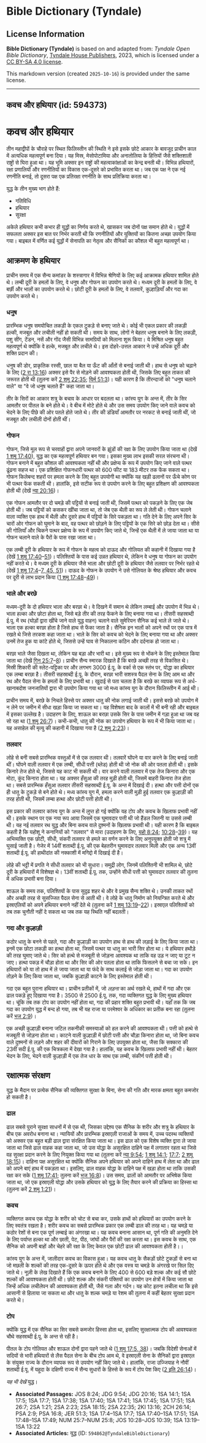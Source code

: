 # Bible Dictionary (Tyndale)

## License Information

**Bible Dictionary (Tyndale)** is based on and adapted from: _Tyndale Open Bible Dictionary_, [Tyndale House Publishers](https://tyndaleopenresources.com/), 2023, which is licensed under a [CC BY-SA 4.0 license](https://creativecommons.org/licenses/by-sa/4.0/legalcode.en).

This markdown version (created `2025-10-16`) is provided under the same license.



--------------------------------

## कवच और हथियार (id: 594373)

कवच और हथियार
=============

तीन महाद्वीपों के चौराहे पर स्थित फिलिस्तीन की स्थिति ने इसे इसके छोटे आकार के बावजूद प्राचीन काल में अत्यधिक महत्वपूर्ण बना दिया। यह मिस्र, मेसोपोटामिया और अनातोलिया के हित्तियों जैसे शक्तिशाली राष्ट्रों से घिरा हुआ था। यह भूमि अक्सर इन राष्ट्रों की महत्वाकांक्षाओं का केन्द्र बनती थी। विभिन्न हथियारों, रक्षा प्रणालियों और रणनीतियों का विकास एक\-दूसरे को प्रभावित करता था। जब एक पक्ष ने एक नई रणनीति बनाई, तो दूसरा पक्ष एक प्रतिरक्षा रणनीति के साथ प्रतिक्रिया करता था।

युद्ध के तीन मुख्य भाग होते हैं:

* गतिविधि
* हथियार
* सुरक्षा

अकेले हथियार कभी कभार ही युद्धों का निर्णय करते थे, खासकर जब दोनों पक्ष समान होते थे। युद्धों में सफलता अक्सर इस बात पर निर्भर करती थी कि रणनीतियों और युक्तियों का कितना अच्छा उपयोग किया गया। बाइबल में वर्णित कई युद्धों में सेनापति का नेतृत्व और सैनिकों का कौशल भी बहुत महत्वपूर्ण था।

आक्रमण के हथियार
----------------

प्राचीन समय में एक सैन्य कमांडर के शस्त्रागार में विभिन्न श्रेणियों के लिए कई आक्रामक हथियार शामिल होते थे। लम्बी दूरी के हमलों के लिए, वे धनुष और गोफन का उपयोग करते थे। मध्यम दूरी के हमलों के लिए, वे बर्छी और भालों का उपयोग करते थे। छोटी दूरी के हमलों के लिए, वे तलवारें, कुल्हाड़ियाँ और गदा का उपयोग करते थे।

### धनुष

प्रारम्भिक धनुष समयोचित लकड़ी के एकल टुकड़े से बनाए जाते थे। कोई भी एकल प्रकार की लकड़ी हल्की, मजबूत और लचीली नहीं हो सकती थी। समय के साथ, लोगों ने बेहतर धनुष बनाने के लिए लकड़ी, पशु सींग, टेंडन, नसें और गोंद जैसी विभिन्न सामग्रियों को मिलाना शुरू किया। ये मिश्रित धनुष बहुत महत्वपूर्ण थे क्योंकि वे हल्के, मजबूत और लचीले थे। इस दोहरे\-उत्तल आकार ने उन्हें अधिक दूरी और शक्ति प्रदान की।

धनुष की डोर, प्राकृतिक रस्सी, छाल या बैल या ऊँट की आँतों से बनाई जाती थी। हाथ से धनुष को चढ़ाने के लिए ([2 रा 13:16](https://ref.ly/2Kgs13:16)) अक्सर इसे पैर से मोड़ने की आवश्यकता होती थी, जिसके लिए बहुत ताकत की जरूरत होती थी (तुलना करें [2 शमू 22:35](https://ref.ly/2Sam22:35); [यिर्म 51:3](https://ref.ly/Jer51:3))। यही कारण है कि तीरन्दाजों को "धनुष चलाने वाले" या "वे जो धनुष चलाते हैं" कहा जाता था।

तीर के सिरों का आकार शत्रु के बचाव के आधार पर बदलता था। कांस्य युग के अन्त में, तीर के सिर आमतौर पर पीतल के बने होते थे। वे बीच में मोटे होते थे और उस समय उपयोग किए जाने वाले कवच को भेदने के लिए पीछे की ओर पतले होते जाते थे। तीर की डंडियाँ आमतौर पर नरकट से बनाई जाती थीं, जो मजबूत और लचीली दोनों होती थीं।

### गोफन

गोफन, जिसे मूल रूप से चरवाहों द्वारा अपने जानवरों के झुंडों की रक्षा के लिए उपयोग किया जाता था (देखें [1 शमू 17:40](https://ref.ly/1Sam17:40)), युद्ध का एक महत्वपूर्ण हथियार बन गया। इसका मुख्य लाभ इसकी सरल संरचना थी। गोफन बनाने में बहुत कौशल की आवश्यकता नहीं थी और प्रक्षेप्य के रूप में उपयोग किए जाने वाले पत्थर ढूंढना सहज था। एक प्रशिक्षित गोफनधारी पत्थर को 600 फीट या 183 मीटर तक फेंक सकता था। गोफन किलेबन्द शहरों पर हमला करने के लिए बहुत उपयोगी था क्योंकि यह खड़ी ढलानों पर ऊँचे कोण पर भी पत्थर फेंक सकती थी। हालांकि, इसे सटीक रूप से उपयोग करने के लिए बहुत प्रशिक्षण की आवश्यकता होती थी (देखें [न्या 20:16](https://ref.ly/Judg20:16))।

एक गोफन आमतौर पर दो चमड़े की पट्टियों से बनाई जाती थी, जिसमें पत्थर को पकड़ने के लिए एक जेब होती थी। जब पट्टियों को कसकर खींचा जाता था, तो जेब एक थैली का रूप ले लेती थी। गोफन चलाने वाला व्यक्ति एक हाथ में थैली और दूसरे हाथ में पट्टियों के सिरे पकड़ता था। गति देने के लिए अपने सिर के चारों ओर गोफन को घुमाने के बाद, वह पत्थर को छोड़ने के लिए पट्टियों के एक सिरे को छोड़ देता था। सीसे की गोलियाँ और चिकने पत्थर प्रक्षेप्य के रूप में उपयोग किए जाते थे, जिन्हें एक थैली में ले जाया जाता था या गोफन चलाने वाले के पैरों के पास रखा जाता था।

एक लम्बी दूरी के हथियार के रूप में गोफन के महत्व को दाऊद और गोलियत की कहानी में दिखाया गया है (देखें [1 शमू 17:40](https://ref.ly/1Sam17:40-1Sam17:51)–[51](https://ref.ly/1Sam17:40-1Sam17:51))। पलिश्तियों के पास कई उन्नत हथियार थे, लेकिन वे धनुष या गोफन का उपयोग नहीं करते थे। वे मध्यम दूरी के हथियार जैसे भाला और छोटी दूरी के हथियार जैसे तलवार पर निर्भर रहते थे (देखें [1 शमू 17:4](https://ref.ly/1Sam17:4-1Sam17:7)–[7, 45, 51](https://ref.ly/1Sam17:4-1Sam17:7))। दाऊद के गोफन के उपयोग ने उसे गोलियत के श्रेष्ठ हथियार और कवच पर दूरी से लाभ प्रदान किया ([1 शमू 17:48](https://ref.ly/1Sam17:48-1Sam17:49)–[49](https://ref.ly/1Sam17:48-1Sam17:49))।

### भाले और बरछे

मध्यम\-दूरी के दो हथियार भाला और बरछा थे। वे दिखने में समान थे लेकिन लम्बाई और उपयोग में भिन्न थे। भाला हल्का और छोटा होता था, जिसे बड़े तीर की तरह फेंकने के लिए बनाया गया था। तीसरी सहस्राब्दी ई.पू. में रथ (घोड़ों द्वारा खींचे जाने वाले युद्ध वाहन) चलाने वाले सुमेरियन सैनिक कई भाले ले जाते थे। भाला एक हल्का बरछा होता है जिसे हाथ से फेंका जाता है। सैनिक इन भालों को अपने रथों पर एक पात्र में रखते थे जिसे तरकश कहा जाता था। भाले के सिर को कवच को भेदने के लिए बनाया गया था और अक्सर उनमें तेज हुक या कांटे होते थे, जिससे उन्हें घाव से निकालना कठिन और दर्दनाक हो जाता था।

बरछा भाले जैसा दिखता था, लेकिन यह बड़ा और भारी था। इसे मुख्य रूप से भोंकने के लिए इस्तेमाल किया जाता था (देखें [गिन 25:7](https://ref.ly/Num25:7-Num25:8)–[8](https://ref.ly/Num25:7-Num25:8))। प्राचीन सैन्य स्मारक दिखाते हैं कि बरछे अच्छी तरह से विकसित थे। मिस्री शिकारी की स्लेट\-पट्टिका पर और लगभग 3000 ई.पू. के वर्का से एक स्तंभ पर, योद्धा का हथियार एक लम्बा बरछा है। तीसरी सहस्राब्दी ई.पू. के दौरान, बरछा भारी सशस्त्र पैदल सेना के लिए आम था और रथ और पैदल सेना के हमलों के लिए प्रभावी था। खुदाई से पता चलता है कि बरछे का व्यापक रूप से अर्ध\-खानाबदोश जनजातियों द्वारा भी उपयोग किया गया था जो मध्य कांस्य युग के दौरान फिलिस्तीन में आई थी।

प्राचीन समय में, बरछे के निचले हिस्से पर अक्सर धातु की नोक लगाई जाती थी। इससे बरछे को उपयोग में न लेने पर जमीन में सीधा खड़ा किया जा सकता था। यह विशेषता बाद के कालों में भी बनी रही और बाइबल में इसका उल्लेख है। उदाहरण के लिए, शाऊल का बरछा उसके सिर के पास जमीन में गड़ा हुआ था जब वह सो रहा था ([1 शमू 26:7](https://ref.ly/1Sam26:7))। कभी\-कभी, धातु की नोक का उपयोग हथियार के रूप में भी किया जाता था। यह असाहेल की मृत्यु की कहानी में दिखाया गया है ([2 शमू 2:23](https://ref.ly/2Sam2:23))।

### तलवार

लोहे से बनी सबसे प्रारम्भिक वस्तुओं में से एक तलवार थी। तलवारें घोंपने या वार करने के लिए बनाई जाती थीं। घोंपने वाली तलवार में एक लम्बी, सीधी पत्ती (ब्लेड) होती थी जो नोक की ओर पतला होती थी। इसके किनारे तेज होते थे, जिससे यह काट भी सकती थी। वार करने वाली तलवार में एक तेज किनारा और एक मोटा, कुंद किनारा होता था। यह अक्सर हँसुआ की तरह मुड़ी होती थी, जिसमें बाहरी किनारा तेज होता था। सबसे प्रारम्भिक हँसुआ तलवार तीसरी सहस्राब्दी ई.पू. के अन्त में दिखाई दी। हत्था और पत्ती दोनों एक ही धातु के टुकड़े से बने होते थे। मध्य कांस्य युग में, हमला करने वाली मुड़ी हुई तलवार एक कुल्हाड़ी की तरह होती थी, जिसमें लम्बा हत्था और छोटी पत्ती होती थी।

इस प्रकार की तलवार कांस्य युग के अन्त में लुप्त हो गई क्योंकि यह टोप और कवच के खिलाफ प्रभावी नहीं थी। इसके स्थान पर एक नया रूप आया जिसमें एक घुमावदार पत्ती थी जो हैंडल जितनी या उससे लम्बी थी। यह नई तलवार रथ युद्ध और बिना कवच वाले दुश्मनों के खिलाफ प्रभावी थी। यही कारण है कि बाइबल कहती है कि यहोशू ने कनानियों को "तलवार" से मारा (उदाहरण के लिए, [यहो 8:24](https://ref.ly/Josh8:24); [10:28](https://ref.ly/Josh10:28-Josh10:39)–[39](https://ref.ly/Josh10:28-Josh10:39))। यह अभिव्यक्ति एक छोटी, सीधी, संकरी तलवार से हमले का वर्णन करने के लिए अनुपयुक्त होती जो शत्रु में घुसाई जाती है। गेजेर में 14वीं शताब्दी ई.पू. की एक बेहतरीन घुमावदार तलवार मिली और एक अन्य 13वीं शताब्दी ई.पू. की हाथीदांत की नक्काशी में मगिद्दो में दिखाई दी है।

लोहे की भट्टी में प्रगति ने सीधी तलवार को भी सुधारा। समुद्री लोग, जिनमें पलिश्तिनी भी शामिल थे, छोटे दूरी के हथियारों में विशेषज्ञ थे। 13वीं शताब्दी ई.पू. तक, उन्होंने सीधी पत्ती को घुमावदार तलवार की तुलना में अधिक प्रभावी बना दिया।

शाऊल के समय तक, पलिश्तियों के पास सुदृढ़ शहर थे और वे प्रमुख सैन्य शक्ति थे। उनकी ताकत रथों और अच्छी तरह से सुसज्जित पैदल सेना से आती थी। वे लोहे के धातु निर्माण को नियन्त्रित करते थे और इस्राएलियों को अपने हथियार बनाने नहीं देते थे (तुलना करें [1 शमू 13:19](https://ref.ly/1Sam13:19-1Sam13:22)–[22](https://ref.ly/1Sam13:19-1Sam13:22))। इस्राएल पलिश्तियों को तब तक चुनौती नहीं दे सकता था जब तक यह स्थिति नहीं बदलती।

### गदा और कुल्हाड़ी

कठोर धातु के बनने से पहले, गदा और कुल्हाड़ी का उपयोग हाथ से हाथ की लड़ाई के लिए किया जाता था। इनमें एक छोटा लकड़ी का हत्था होता था, जिसमें पत्थर या धातु का भारी सिर होता था। ये हथियार हथौड़े की तरह घुमाए जाते थे। सिर को हत्थे से मजबूती से जोड़ना आवश्यक था ताकि वह उड़ न जाए या टूट न जाए। हत्था पकड़ में चौड़ा होता था और सिर की ओर पतला होता था ताकि फिसलने से बचा जा सके। इन हथियारों को या तो हाथ में ले जाया जाता था या फंदे के साथ कलाई से जोड़ा जाता था। गदा का उपयोग तोड़ने के लिए किया जाता था, जबकि कुल्हाड़ी काटने के लिए इस्तेमाल होती थी।

गदा एक बहुत पुराना हथियार था। प्राचीन प्रतीकों में, जो *लड़ना* का अर्थ रखते थे, हाथों में गदा और एक ढाल पकड़े हुए दिखाया गया है। 3500 से 2500 ई.पू. तक, गदा व्यक्तिगत युद्ध के लिए मुख्य हथियार था। चूंकि तब तक टोप का उपयोग नहीं होता था, गदा की प्रहार शक्ति बहुत प्रभावी थी। यहाँ तक कि जब गदा का उपयोग युद्ध में बन्द हो गया, तब भी यह राजा या परमेश्वर के अधिकार का प्रतीक बना रहा (तुलना करें [भज 2:9](https://ref.ly/Ps2:9))।

एक अच्छी कुल्हाड़ी बनाना जटिल तकनीकी समस्याओं को हल करने की आवश्यकता थी। पत्ती को हत्थे से मजबूती से जोड़ना होता था। काटने वाली कुल्हाड़ी में छोटी पत्ती और चौड़ा किनारा होता था, जो बिना कवच वाले दुश्मनों से लड़ने और शहर की दीवारों को गिराने के लिए उपयुक्त होता था, जैसा कि सक्कारा की 23वीं सदी ई.पू. की एक चित्रकला में देखा गया है। हालांकि, यह कवच के खिलाफ प्रभावी नहीं थी। बेहतर भेदन के लिए, भेदने वाली कुल्हाड़ी में एक तेज धार के साथ एक लम्बी, संकीर्ण पत्ती होती थी।

रक्षात्मक संरक्षण
-----------------

युद्ध के मैदान पर प्रत्येक सैनिक की व्यक्तिगत सुरक्षा के बिना, सेना की गति और मारक क्षमता बहुत कमजोर हो सकती है।

### ढाल

ढाल सबसे पुराने सुरक्षा साधनों में से एक थी, जिसका उद्देश्य एक सैनिक के शरीर और शत्रु के हथियार के बीच एक अवरोध बनाना था। न्यायियों और प्रारम्भिक इस्राएली राजाओं के समय में, उच्च पदस्थ व्यक्तियों को अक्सर एक बहुत बड़ी ढाल द्वारा संरक्षित किया जाता था। इस ढाल को एक विशेष व्यक्ति द्वारा ले जाया जाता था जिसे ढाल वाहक कहा जाता था, जो उस योद्धा के असुरक्षित दाहिने पक्ष में लगातार रहता था जिसे वह सुरक्षा प्रदान करने के लिए नियुक्त किया गया था (तुलना करें [न्या 9:54](https://ref.ly/Judg9:54); [1 शमू 14:1](https://ref.ly/1Sam14:1); [17:7](https://ref.ly/1Sam17:7); [2 शमू 18:15](https://ref.ly/2Sam18:15))। दाहिना पक्ष असुरक्षित था क्योंकि सैनिक अपने हथियार को अपने दाहिने हाथ में लेता था और ढाल को अपने बाएं हाथ में पकड़ता था। इसलिए, ढाल वाहक योद्धा के दाहिने पक्ष में खड़ा होता था ताकि उसकी रक्षा कर सके ([1 शमू 17:41](https://ref.ly/1Sam17:41); तुलना करें [भज 16:8](https://ref.ly/Ps16:8))। उस समय, ढालों को आमतौर पर अभिषेक किया जाता था, जो एक इस्राएली योद्धा और उसके हथियार को युद्ध के लिए तैयार करने की प्रक्रिया का हिस्सा था (तुलना करें [2 शमू 1:21](https://ref.ly/2Sam1:21))।

### कवच

व्यक्तिगत कवच एक योद्धा के शरीर को चोट से बचा कर, उसके हाथों को हथियारों का उपयोग करने के लिए स्वतंत्र रखता है। शरीर कवच का सबसे प्रारम्भिक प्रकार एक लम्बी ढाल की तरह था। यह चमड़े या कठोर रेशों से बना एक पूर्ण लम्बाई का अंगरखा था। यह कवच बनाना आसान था, पूर्ण गति की अनुमति देने के लिए पर्याप्त हल्का था और छाती, पेट, पीठ, जांघों और पैरों की रक्षा करता था। इस कवच के साथ, एक सैनिक को अपनी बाहों और चेहरे की रक्षा के लिए केवल एक छोटी ढाल की आवश्यकता होती है।।

कांस्य युग के अन्त में, जालीदार कवच का विकास हुआ। यह कवच धातु के सैकड़ों छोटे टुकड़ों से बना था जो मछली के शल्कों की तरह एक\-दूसरे के ऊपर होते थे और एक वस्त्र या चमड़े के अंगरखे पर सिल दिए जाते थे। नूज़ी के लेख दिखाते हैं कि एक कवच बनाने के लिए 400 से 600 बड़े शल्क और कई सौ छोटे शल्कों की आवश्यकता होती थी। छोटे शल्क और संकरी पंक्तियों का उपयोग उन क्षेत्रों में किया जाता था जिन्हें अधिक लचीलेपन की आवश्यकता होती थी, जैसे गला और गर्दन। यह कोट इतना लचीला था कि इसे आसानी से हिलाया जा सकता था और धातु के शल्क चमड़े या रेशम की तुलना में कहीं बेहतर सुरक्षा प्रदान करते थे।

### टोप

क्योंकि युद्ध में एक सैनिक का सिर सबसे कमजोर हिस्सा होता था, इसलिए सुरक्षात्मक टोप की आवश्यकता चौथे सहस्राब्दी ई.पू. के अन्त से रही है।

पीतल के टोप गोलियत और शाऊल दोनों द्वारा पहने जाते थे ([1 शमू 17:5, 38](https://ref.ly/1Sam17:5,1Sam17:38))। जबकि विदेशी सेनाओं में सदियों से भारी हथियारों से लैस पैदल सेना के बीच टोप आम थे, वे इस्राएली सेना के सैनिकों द्वारा इस्राएल के संयुक्त राज्य के दौरान व्यापक रूप से उपयोग नहीं किए जाते थे। हालांकि, राजा उज्जियाह ने नौवीं शताब्दी ई.पू. में यहूदा के दक्षिणी राज्य में सैन्य सुधारों के हिस्से के रूप में टोप पेश किए ([2 इति 26:14](https://ref.ly/2Chr26:14))।

*यह भी देखें* युद्ध।

* **Associated Passages:** JOS 8:24; JDG 9:54; JDG 20:16; 1SA 14:1; 1SA 17:5; 1SA 17:7; 1SA 17:38; 1SA 17:40; 1SA 17:41; 1SA 17:45; 1SA 17:51; 1SA 26:7; 2SA 1:21; 2SA 2:23; 2SA 18:15; 2SA 22:35; 2KI 13:16; 2CH 26:14; PSA 2:9; PSA 16:8; JER 51:3; 1SA 17:4–1SA 17:7; 1SA 17:40–1SA 17:51; 1SA 17:48–1SA 17:49; NUM 25:7–NUM 25:8; JOS 10:28–JOS 10:39; 1SA 13:19–1SA 13:22
* **Associated Articles:** युद्ध (ID: `594862@TyndaleBibleDictionary`)

